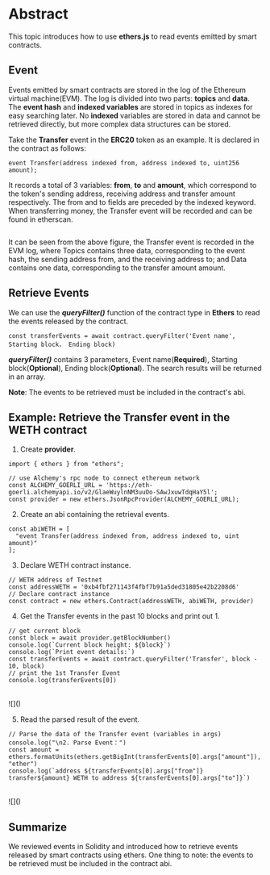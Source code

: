 # Abstract

This topic introduces how to use **ethers.js** to read events emitted by smart contracts.

## Event

Events emitted by smart contracts are stored in the log of the Ethereum virtual machine(EVM). The log is divided into two parts: **topics** and **data**.
The **event hash** and **indexed variables** are stored in topics as indexes for easy searching later. No **indexed** variables are stored in data and cannot be retrieved directly, but more complex data structures can be stored.

Take the **Transfer** event in the **ERC20** token as an example. It is declared in the contract as follows:
```
event Transfer(address indexed from, address indexed to, uint256 amount);
```
It records a total of 3 variables: **from**, **to** and **amount**, which correspond to the token's sending address, receiving address and transfer amount respectively.
The from and to fields are preceded by the indexed keyword. When transferring money, the Transfer event will be recorded and can be found in etherscan.<br>

![]()<br>

It can be seen from the above figure, the Transfer event is recorded in the EVM log, where Topics contains three data, corresponding to the event hash, the sending address from, and the receiving address to;
and Data contains one data, corresponding to the transfer amount amount.

## Retrieve Events

We can use the ***queryFilter()*** function of the contract type in **Ethers** to read the events released by the contract.

```
const transferEvents = await contract.queryFilter('Event name', Starting block， Ending block)
```

***queryFilter()*** contains 3 parameters, Event name(**Required**), Starting block(**Optional**), Ending block(**Optional**). The search results will be returned in an array.

**Note**: The events to be retrieved must be included in the contract's abi.

## Example: Retrieve the Transfer event in the WETH contract

1. Create **provider**.
```
import { ethers } from "ethers";

// use Alchemy's rpc node to connect ethereum network
const ALCHEMY_GOERLI_URL = 'https://eth-goerli.alchemyapi.io/v2/GlaeWuylnNM3uuOo-SAwJxuwTdqHaY5l';
const provider = new ethers.JsonRpcProvider(ALCHEMY_GOERLI_URL);
```

2. Create an abi containing the retrieval events.
```
const abiWETH = [
  "event Transfer(address indexed from, address indexed to, uint amount)"
];
```

3. Declare WETH contract instance.
```
// WETH address of Testnet
const addressWETH = '0xb4fbf271143f4fbf7b91a5ded31805e42b2208d6'
// Declare contract instance
const contract = new ethers.Contract(addressWETH, abiWETH, provider)
```

4. Get the Transfer events in the past 10 blocks and print out 1.
```
// get current block
const block = await provider.getBlockNumber()
console.log(`Current block height: ${block}`)
console.log(`Print event details:`)
const transferEvents = await contract.queryFilter('Transfer', block - 10, block)
// print the 1st Transfer Event
console.log(transferEvents[0])
```
<br>
![]()<br>

5. Read the parsed result of the event.
```
// Parse the data of the Transfer event (variables in args)
console.log("\n2. Parse Event：")
const amount = ethers.formatUnits(ethers.getBigInt(transferEvents[0].args["amount"]), "ether")
console.log(`address ${transferEvents[0].args["from"]} transfer${amount} WETH to address ${transferEvents[0].args["to"]}`)
```
<br>
![]()<br>

## Summarize

We reviewed events in Solidity and introduced how to retrieve events released by smart contracts using ethers. One thing to note: the events to be retrieved must be included in the contract abi.
